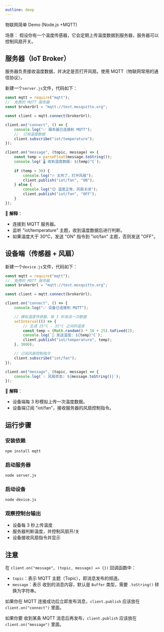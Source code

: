 ```yaml
---
outline: deep
---
```


物联网简单 Demo (Node.js +MQTT)

场景： 假设你有一个温度传感器，它会定期上传温度数据到服务器，服务器可以控制风扇开关。

## 服务器（IoT Broker）

服务器负责接收温度数据，并决定是否打开风扇。使用 MQTT（物联网常用的通信协议）。

新建一个`server.js`文件，代码如下：

```js
const mqtt = require("mqtt");
//  免费的 MQTT 服务器
const brokerUrl = "mqtt://test.mosquitto.org";

const client = mqtt.connect(brokerUrl);

client.on("connect", () => {
    console.log("✅ 服务器已连接到 MQTT");
    //  订阅温度数据
    client.subscribe("iot/temperature");
});

client.on("message", (topic, message) => {
    const temp = parseFloat(message.toString());
    console.log(`🌡️ 收到温度数据: ${temp}°C`);
    
    if (temp > 30) {
        console.log("🔥 太热了，打开风扇");
        client.publish("iot/fan", "ON");
    } else {
        console.log("😊 温度正常，风扇关闭");
        client.publish("iot/fan", "OFF");
    }
});
```

📌 **解释**：

- 连接到 MQTT 服务器。
- 监听 "iot/temperature" 主题，收到温度数据后进行判断。
- 如果温度大于 30°C，发送 "ON" 指令到 "iot/fan" 主题，否则发送 "OFF"。

## 设备端（传感器 + 风扇）

新建一个`device.js`文件，代码如下：

```js
const mqtt = require("mqtt");
//  免费的 MQTT 服务器
const brokerUrl = "mqtt://test.mosquitto.org";

const client = mqtt.connect(brokerUrl);

client.on("connect", () => {
    console.log("✅ 设备已连接到 MQTT");

    // 模拟温度传感器，每 3 秒发送一次数据
    setInterval(() => {
        // 生成 25°C - 35°C 之间的温度
        const temp = (Math.random() * 10 + 25).toFixed(2);
        console.log(`📡 发送温度: ${temp}°C`);
        client.publish("iot/temperature", temp);
    }, 3000);

    // 订阅风扇控制指令
    client.subscribe("iot/fan");
});

client.on("message", (topic, message) => {
    console.log(`💡 风扇状态: ${message.toString()}`);
});
```

📌 **解释**：

- 设备端每 3 秒模拟上传一次温度数据。
- 设备端订阅 "iot/fan"，接收服务器的风扇控制指令。

## 运行步骤

### 安装依赖

```bash
npm install mqtt
```

### 启动服务器

```bash
node server.js
```

### 启动设备

```bash
node device.js
```

### 观察控制台输出

- 设备每 3 秒上传温度
- 服务器判断温度，并控制风扇开/关
- 设备接收风扇指令并显示

## 注意

在 `client.on("message", (topic, message) => {})` 回调函数中：

- `topic`：表示 MQTT 主题（Topic），即消息发布的频道。
- `message`：表示 收到的消息内容，默认是 `Buffer` 类型，需要 `.toString()` 转换为字符串。

如果你在 MQTT 连接成功后立即发布消息，`client.publish` 应该放在 `client.on("connect")` 里面。

如果你要 收到某条 MQTT 消息后再发布，`client.publish` 应该放在 `client.on("message")` 里面。